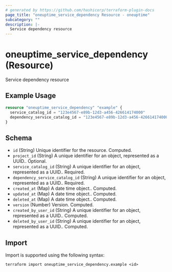 ```yaml
---
# generated by https://github.com/hashicorp/terraform-plugin-docs
page_title: "oneuptime_service_dependency Resource - oneuptime"
subcategory: ""
description: |-
  Service dependency resource
---
```


# oneuptime_service_dependency (Resource)

Service dependency resource

## Example Usage

```terraform
resource "oneuptime_service_dependency" "example" {
  service_catalog_id = "123e4567-e89b-12d3-a456-426614174000"
  dependency_service_catalog_id = "123e4567-e89b-12d3-a456-426614174000"
}
```

## Schema

- `id` (String) Unique identifier for the resource. Computed.
- `project_id` (String) A unique identifier for an object, represented as a UUID.. Optional.
- `service_catalog_id` (String) A unique identifier for an object, represented as a UUID.. Required.
- `dependency_service_catalog_id` (String) A unique identifier for an object, represented as a UUID.. Required.
- `created_at` (Map) A date time object.. Computed.
- `updated_at` (Map) A date time object.. Computed.
- `deleted_at` (Map) A date time object.. Computed.
- `version` (Number) Version. Computed.
- `created_by_user_id` (String) A unique identifier for an object, represented as a UUID.. Computed.
- `deleted_by_user_id` (String) A unique identifier for an object, represented as a UUID.. Computed.

## Import

Import is supported using the following syntax:

```shell
terraform import oneuptime_service_dependency.example <id>
```
